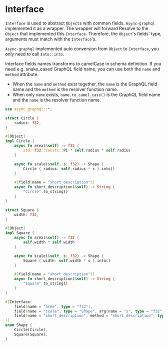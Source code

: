 # Interface

`Interface` is used to abstract `Object`s with common fields.
`Async-graphql` implemented it as a wrapper.
The wrapper will forward Resolve to the `Object` that implemented this `Interface`.
Therefore, the `Object`'s fields' type, arguments must match with the `Interface`'s.

`Async-graphql` implemented auto conversion from `Object` to `Interface`, you only need to call `Into::into`.

Interface fields names transforms to camelCase in schema definition.
If you need e.g. snake_cased GraphQL field name, you can use both the `name` and `method` attribute.

- When the `name` and `method` exist together, the `name` is the GraphQL field name and the `method` is the resolver function name.
- When only `name` exists, `name.to_camel_case()` is the GraphQL field name and the `name` is the resolver function name.

```rust
use async_graphql::*;

struct Circle {
    radius: f32,
}

#[Object]
impl Circle {
    async fn area(&self) -> f32 {
        std::f32::consts::PI * self.radius * self.radius
    }

    async fn scale(&self, s: f32) -> Shape {
        Circle { radius: self.radius * s }.into()
    }

    #[field(name = "short_description")]
    async fn short_description(&self) -> String {
        "Circle".to_string()
    }
}

struct Square {
    width: f32,
}

#[Object]
impl Square {
    async fn area(&self) -> f32 {
        self.width * self.width
    }

    async fn scale(&self, s: f32) -> Shape {
        Square { width: self.width * s }.into()
    }

    #[field(name = "short_description")]
    async fn short_description(&self) -> String {
        "Square".to_string()
    }
}

#[Interface(
    field(name = "area", type = "f32"),
    field(name = "scale", type = "Shape", arg(name = "s", type = "f32"))
    field(name = "short_description", method = "short_description", type = "String")
)]
enum Shape {
    Circle(Circle),
    Square(Square),
}
```
